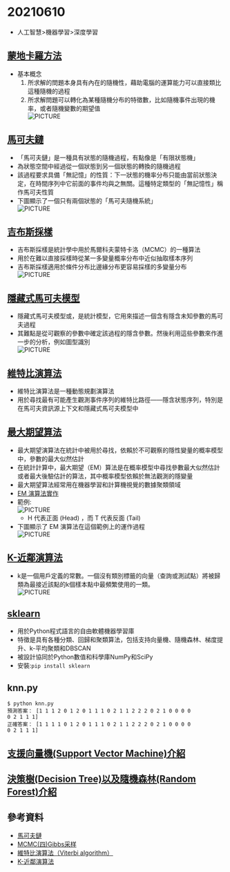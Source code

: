 # 20210610
* 人工智慧>機器學習>深度學習
## [蒙地卡羅方法](https://zh.wikipedia.org/wiki/%E8%92%99%E5%9C%B0%E5%8D%A1%E7%BE%85%E6%96%B9%E6%B3%95)
* 基本概念
    1. 所求解的問題本身具有內在的隨機性，藉助電腦的運算能力可以直接類比這種隨機的過程
    2. 所求解問題可以轉化為某種隨機分布的特徵數，比如隨機事件出現的機率，或者隨機變數的期望值\
![PICTURE](https://github.com/victor0520/ai109b/blob/main/note/bitmap/monte_carlo.png)
## [馬可夫鏈](https://programmermedia.org/root/%E9%99%B3%E9%8D%BE%E8%AA%A0/%E8%AA%B2%E7%A8%8B/%E4%BA%BA%E5%B7%A5%E6%99%BA%E6%85%A7/_doc/%E6%A9%9F%E5%99%A8%E5%AD%B8%E7%BF%92/B2-%E9%A6%AC%E5%8F%AF%E5%A4%AB%E9%8F%88.md)
* 「馬可夫鏈」是一種具有狀態的隨機過程，有點像是「有限狀態機」
* 為狀態空間中經過從一個狀態到另一個狀態的轉換的隨機過程
* 該過程要求具備「無記憶」的性質：下一狀態的機率分布只能由當前狀態決定，在時間序列中它前面的事件均與之無關。這種特定類型的「無記憶性」稱作馬可夫性質
* 下圖顯示了一個只有兩個狀態的「馬可夫隨機系統」\
    ![PICTURE](https://github.com/victor0520/ai109b/blob/main/note/bitmap/markov2state.jpg)

## [吉布斯採樣](https://zh.wikipedia.org/wiki/%E5%90%89%E5%B8%83%E6%96%AF%E9%87%87%E6%A0%B7)
* 吉布斯採樣是統計學中用於馬爾科夫蒙特卡洛（MCMC）的一種算法
* 用於在難以直接採樣時從某一多變量概率分布中近似抽取樣本序列
* 吉布斯採樣適用於條件分布比邊緣分布更容易採樣的多變量分布\
![PICTURE](https://github.com/victor0520/ai109b/blob/main/note/bitmap/gibbs.png)
## [隱藏式馬可夫模型](https://zh.wikipedia.org/wiki/%E9%9A%90%E9%A9%AC%E5%B0%94%E5%8F%AF%E5%A4%AB%E6%A8%A1%E5%9E%8B)
* 隱藏式馬可夫模型或，是統計模型，它用來描述一個含有隱含未知參數的馬可夫過程
* 其難點是從可觀察的參數中確定該過程的隱含參數。然後利用這些參數來作進一步的分析，例如圖型識別\
![PICTURE](https://github.com/victor0520/ai109b/blob/main/note/bitmap/Hidden_Markov.png)

## [維特比演算法](https://zh.wikipedia.org/wiki/%E7%BB%B4%E7%89%B9%E6%AF%94%E7%AE%97%E6%B3%95)
* 維特比演算法是一種動態規劃演算法
* 用於尋找最有可能產生觀測事件序列的維特比路徑——隱含狀態序列，特別是在馬可夫資訊源上下文和隱藏式馬可夫模型中

## [最大期望算法](https://zh.wikipedia.org/wiki/%E6%9C%80%E5%A4%A7%E6%9C%9F%E6%9C%9B%E7%AE%97%E6%B3%95)
* 最大期望演算法在統計中被用於尋找，依賴於不可觀察的隱性變量的概率模型中，參數的最大似然估計
* 在統計計算中，最大期望（EM）算法是在概率模型中尋找參數最大似然估計或者最大後驗估計的算法，其中概率模型依賴於無法觀測的隱變量
* 最大期望算法經常用在機器學習和計算機視覺的數據聚類領域
* [EM 演算法實作](https://programmermedia.org/root/%E9%99%B3%E9%8D%BE%E8%AA%A0/%E8%AA%B2%E7%A8%8B/%E4%BA%BA%E5%B7%A5%E6%99%BA%E6%85%A7/06-learn/05-em/em.md)
* 範例:\
    ![PICTURE](https://github.com/victor0520/ai109b/blob/main/note/bitmap/EM-1.png)
    *  H 代表正面 (Head) ，而 T 代表反面 (Tail)
* 下圖顯示了 EM 演算法在這個範例上的運作過程\
    ![PICTURE](https://github.com/victor0520/ai109b/blob/main/note/bitmap/EM-2.png)

## [K-近鄰演算法](https://ithelp.ithome.com.tw/articles/10197110)
* k是一個用戶定義的常數。一個沒有類別標籤的向量（查詢或測試點）將被歸類為最接近該點的k個樣本點中最頻繁使用的一類。\
![PICTURE](https://github.com/victor0520/ai109b/blob/main/note/bitmap/KNN.png)

## [sklearn](https://zh.wikipedia.org/wiki/Scikit-learn)
* 用於Python程式語言的自由軟體機器學習庫
* 特徵是具有各種分類、回歸和聚類算法，包括支持向量機、隨機森林、梯度提升、k-平均聚類和DBSCAN
* 被設計協同於Python數值和科學庫NumPy和SciPy
* 安裝:`pip install sklearn`

## knn.py
```
$ python knn.py
預測答案： [1 1 1 2 0 1 2 0 1 1 1 0 2 1 1 2 2 2 0 2 1 0 0 0 0 
0 2 1 1 1]
正確答案： [1 1 1 1 0 1 2 0 1 1 1 0 2 1 1 2 2 2 0 2 1 0 0 0 0 
0 2 1 1 1]
```
## [支援向量機(Support Vector Machine)介紹](https://medium.com/jameslearningnote/%E8%B3%87%E6%96%99%E5%88%86%E6%9E%90-%E6%A9%9F%E5%99%A8%E5%AD%B8%E7%BF%92-%E7%AC%AC3-4%E8%AC%9B-%E6%94%AF%E6%8F%B4%E5%90%91%E9%87%8F%E6%A9%9F-support-vector-machine-%E4%BB%8B%E7%B4%B9-9c6c6925856b)

## [決策樹(Decision Tree)以及隨機森林(Random Forest)介紹](https://medium.com/jameslearningnote/%E8%B3%87%E6%96%99%E5%88%86%E6%9E%90-%E6%A9%9F%E5%99%A8%E5%AD%B8%E7%BF%92-%E7%AC%AC3-5%E8%AC%9B-%E6%B1%BA%E7%AD%96%E6%A8%B9-decision-tree-%E4%BB%A5%E5%8F%8A%E9%9A%A8%E6%A9%9F%E6%A3%AE%E6%9E%97-random-forest-%E4%BB%8B%E7%B4%B9-7079b0ddfbda)
## 參考資料
* [馬可夫鏈](https://zh.wikipedia.org/wiki/%E9%A9%AC%E5%B0%94%E5%8F%AF%E5%A4%AB%E9%93%BE)
* [MCMC(四)Gibbs采样](https://www.cnblogs.com/pinard/p/6645766.html)
* [維特比演算法（Viterbi algorithm）](https://programmermedia.org/root/%E9%99%B3%E9%8D%BE%E8%AA%A0/%E8%AA%B2%E7%A8%8B/%E4%BA%BA%E5%B7%A5%E6%99%BA%E6%85%A7/_doc/%E6%A9%9F%E5%99%A8%E5%AD%B8%E7%BF%92/B3a-%E7%B6%AD%E7%89%B9%E6%AF%94%E7%AE%97%E6%B3%95.md)
* [K-近鄰演算法](https://zh.wikipedia.org/wiki/K-%E8%BF%91%E9%82%BB%E7%AE%97%E6%B3%95)

